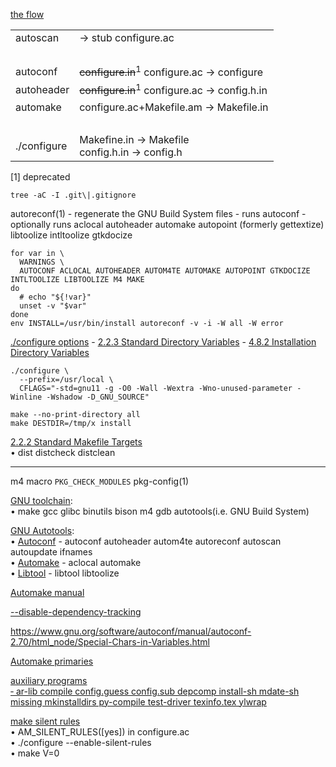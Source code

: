[the flow](https://www.gnu.org/savannah-checkouts/gnu/autoconf/manual/autoconf-2.70/html_node/Making-configure-Scripts.html)

|||
|-|-|
|autoscan  |-> stub configure.ac|
|&nbsp;||
|autoconf  |<del>configure.in</del><sup>1</sup> configure.ac -> configure  |
|autoheader|<del>configure.in</del><sup>1</sup> configure.ac -> config.h.in|
|automake  |configure.ac+Makefile.am -> Makefile.in|
|&nbsp;||
|./configure|Makefine.in -> Makefile<br>config.h.in -> config.h|

\[1\] deprecated

    tree -aC -I .git\|.gitignore

autoreconf(1) - regenerate the GNU Build System files - runs autoconf - optionally runs aclocal autoheader automake autopoint (formerly gettextize) libtoolize intltoolize gtkdocize

    for var in \
      WARNINGS \
      AUTOCONF ACLOCAL AUTOHEADER AUTOM4TE AUTOMAKE AUTOPOINT GTKDOCIZE INTLTOOLIZE LIBTOOLIZE M4 MAKE
    do
      # echo "${!var}"
      unset -v "$var"
    done
    env INSTALL=/usr/bin/install autoreconf -v -i -W all -W error

<!-- <div></div> -->
[./configure options](https://www.gnu.org/software/autoconf/manual/autoconf-2.70/html_node/configure-Invocation.html) -
[2.2.3 Standard Directory Variables](https://www.gnu.org/software/automake/manual/html_node/Standard-Directory-Variables.html) -
[4.8.2 Installation Directory Variables](https://www.gnu.org/savannah-checkouts/gnu/autoconf/manual/autoconf-2.70/html_node/Installation-Directory-Variables.html)

    ./configure \
      --prefix=/usr/local \
      CFLAGS="-std=gnu11 -g -O0 -Wall -Wextra -Wno-unused-parameter -Winline -Wshadow -D_GNU_SOURCE"

<div></div>

    make --no-print-directory all
    make DESTDIR=/tmp/x install

[2.2.2 Standard Makefile Targets](https://www.gnu.org/software/automake/manual/html_node/Standard-Targets.html)\
&bullet; dist distcheck distclean

---

m4 macro `PKG_CHECK_MODULES` pkg-config(1)

[GNU toolchain](https://en.wikipedia.org/wiki/GNU_toolchain):\
&bullet; make gcc glibc binutils bison m4 gdb autotools(i.e. GNU Build System)

[GNU Autotools](https://en.wikipedia.org/wiki/GNU_Autotools):\
&bullet; [Autoconf](https://en.wikipedia.org/wiki/Autoconf) - autoconf autoheader autom4te autoreconf autoscan autoupdate ifnames\
&bullet; [Automake](https://en.wikipedia.org/wiki/Automake) - aclocal automake\
&bullet; [Libtool](https://en.wikipedia.org/wiki/Libtool)   - libtool libtoolize

[Automake manual](https://www.gnu.org/software/automake/manual)

[--disable-dependency-tracking](https://www.gnu.org/software/automake/manual/html_node/Dependency-Tracking.html)

https://www.gnu.org/software/autoconf/manual/autoconf-2.70/html_node/Special-Chars-in-Variables.html

[Automake primaries](https://www.gnu.org/software/automake/manual/html_node/amhello_0027s-Makefile_002eam-Setup-Explained.html)

[auxiliary programs\
&dash; ar-lib
compile
config.guess
config.sub
depcomp
install-sh
mdate-sh
missing
mkinstalldirs
py-compile
test-driver
texinfo.tex
ylwrap](https://www.gnu.org/software/automake/manual/html_node/Auxiliary-Programs.html)

[make silent rules](https://www.gnu.org/software/automake/manual/html_node/Automake-Silent-Rules.html)\
&bullet; AM_SILENT_RULES([yes]) in configure.ac\
&bullet; ./configure --enable-silent-rules\
&bullet; make V=0
